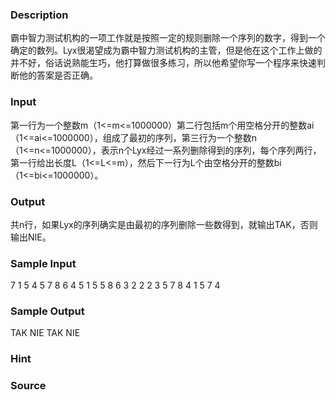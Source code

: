
### Description
霸中智力测试机构的一项工作就是按照一定的规则删除一个序列的数字，得到一个确定的数列。Lyx很渴望成为霸中智力测试机构的主管，但是他在这个工作上做的并不好，俗话说熟能生巧，他打算做很多练习，所以他希望你写一个程序来快速判断他的答案是否正确。
### Input
第一行为一个整数m（1<=m<=1000000）第二行包括m个用空格分开的整数ai（1<=ai<=1000000），组成了最初的序列，第三行为一个整数n（1<=n<=1000000），表示n个Lyx经过一系列删除得到的序列，每个序列两行，第一行给出长度L（1<=L<=m），然后下一行为L个由空格分开的整数bi（1<=bi<=1000000）。
### Output
共n行，如果Lyx的序列确实是由最初的序列删除一些数得到，就输出TAK，否则输出NIE。
### Sample Input
7
1 5 4 5 7 8 6
4
5
1 5 5 8 6
3
2 2 2
3
5 7 8
4
1 5 7 4
### Sample Output
TAK
NIE
TAK
NIE
### Hint

### Source
